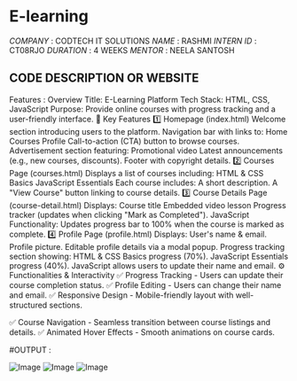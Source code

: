 # E-learning   
*COMPANY* : CODTECH IT SOLUTIONS 
*NAME* : RASHMI
*INTERN ID* : CT08RJO
*DURATION* : 4 WEEKS
*MENTOR* : NEELA SANTOSH
## CODE DESCRIPTION OR WEBSITE
Features :
Overview
Title: E-Learning Platform
Tech Stack: HTML, CSS, JavaScript
Purpose: Provide online courses with progress tracking and a user-friendly interface.
📌 Key Features
1️⃣ Homepage (index.html)
Welcome section introducing users to the platform.
Navigation bar with links to:
Home
Courses
Profile
Call-to-action (CTA) button to browse courses.
Advertisement section featuring:
Promotional video
Latest announcements (e.g., new courses, discounts).
Footer with copyright details.
2️⃣ Courses Page (courses.html)
Displays a list of courses including:
HTML & CSS Basics
JavaScript Essentials
Each course includes:
A short description.
A "View Course" button linking to course details.
3️⃣ Course Details Page (course-detail.html)
Displays:
Course title
Embedded video lesson
Progress tracker (updates when clicking "Mark as Completed").
JavaScript Functionality:
Updates progress bar to 100% when the course is marked as complete.
4️⃣ Profile Page (profile.html)
Displays:
User's name & email.
Profile picture.
Editable profile details via a modal popup.
Progress tracking section showing:
HTML & CSS Basics progress (70%).
JavaScript Essentials progress (40%).
JavaScript allows users to update their name and email.
⚙ Functionalities & Interactivity
✅ Progress Tracking - Users can update their course completion status.
✅ Profile Editing - Users can change their name and email.
✅ Responsive Design - Mobile-friendly layout with well-structured sections.




✅ Course Navigation - Seamless transition between course listings and details.
✅ Animated Hover Effects - Smooth animations on course cards.

#OUTPUT :

![Image](https://github.com/user-attachments/assets/40c1f044-5b4a-4b97-b61f-8d95e7f71fd7)
![Image](https://github.com/user-attachments/assets/ad3616c9-bb99-4399-a019-b4e3468e7bc8)
![Image](https://github.com/user-attachments/assets/1e6a549f-555d-4ccb-95b9-5508c28438e4)



